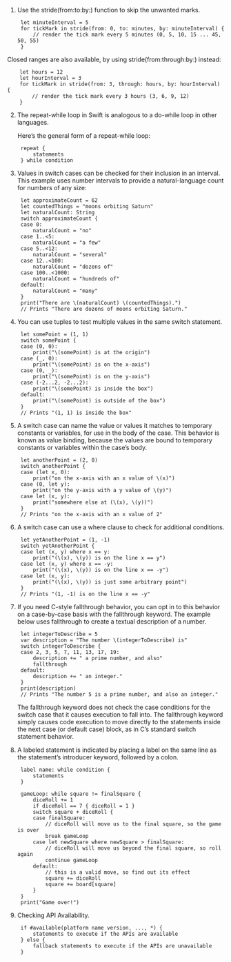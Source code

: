 1. Use the stride(from:to:by:) function to skip the unwanted marks.

        let minuteInterval = 5
        for tickMark in stride(from: 0, to: minutes, by: minuteInterval) {
            // render the tick mark every 5 minutes (0, 5, 10, 15 ... 45, 50, 55)
        }
Closed ranges are also available, by using stride(from:through:by:) instead:

        let hours = 12
        let hourInterval = 3
        for tickMark in stride(from: 3, through: hours, by: hourInterval) {
            // render the tick mark every 3 hours (3, 6, 9, 12)
        }

2. The repeat-while loop in Swift is analogous to a do-while loop in other languages.

    Here’s the general form of a repeat-while loop:

        repeat {
            statements
        } while condition

3. Values in switch cases can be checked for their inclusion in an interval. This example uses number intervals to provide a natural-language count for numbers of any size:

        let approximateCount = 62
        let countedThings = "moons orbiting Saturn"
        let naturalCount: String
        switch approximateCount {
        case 0:
            naturalCount = "no"
        case 1..<5:
            naturalCount = "a few"
        case 5..<12:
            naturalCount = "several"
        case 12..<100:
            naturalCount = "dozens of"
        case 100..<1000:
            naturalCount = "hundreds of"
        default:
            naturalCount = "many"
        }
        print("There are \(naturalCount) \(countedThings).")
        // Prints "There are dozens of moons orbiting Saturn."

4. You can use tuples to test multiple values in the same switch statement.

        let somePoint = (1, 1)
        switch somePoint {
        case (0, 0):
            print("\(somePoint) is at the origin")
        case (_, 0):
            print("\(somePoint) is on the x-axis")
        case (0, _):
            print("\(somePoint) is on the y-axis")
        case (-2...2, -2...2):
            print("\(somePoint) is inside the box")
        default:
            print("\(somePoint) is outside of the box")
        }
        // Prints "(1, 1) is inside the box"

5. A switch case can name the value or values it matches to temporary constants or variables, for use in the body of the case. This behavior is known as value binding, because the values are bound to temporary constants or variables within the case’s body.

        let anotherPoint = (2, 0)
        switch anotherPoint {
        case (let x, 0):
            print("on the x-axis with an x value of \(x)")
        case (0, let y):
            print("on the y-axis with a y value of \(y)")
        case let (x, y):
            print("somewhere else at (\(x), \(y))")
        }
        // Prints "on the x-axis with an x value of 2"

6. A switch case can use a where clause to check for additional conditions.

        let yetAnotherPoint = (1, -1)
        switch yetAnotherPoint {
        case let (x, y) where x == y:
            print("(\(x), \(y)) is on the line x == y")
        case let (x, y) where x == -y:
            print("(\(x), \(y)) is on the line x == -y")
        case let (x, y):
            print("(\(x), \(y)) is just some arbitrary point")
        }
        // Prints "(1, -1) is on the line x == -y"

7. If you need C-style fallthrough behavior, you can opt in to this behavior on a case-by-case basis with the fallthrough keyword. The example below uses fallthrough to create a textual description of a number.

        let integerToDescribe = 5
        var description = "The number \(integerToDescribe) is"
        switch integerToDescribe {
        case 2, 3, 5, 7, 11, 13, 17, 19:
            description += " a prime number, and also"
            fallthrough
        default:
            description += " an integer."
        }
        print(description)
        // Prints "The number 5 is a prime number, and also an integer."

    The fallthrough keyword does not check the case conditions for the switch case that it causes execution to fall into. The fallthrough keyword simply causes code execution to move directly to the statements inside the next case (or default case) block, as in C’s standard switch statement behavior.

8. A labeled statement is indicated by placing a label on the same line as the statement’s introducer keyword, followed by a colon.

        label name: while condition {
            statements
        }

        gameLoop: while square != finalSquare {
            diceRoll += 1
            if diceRoll == 7 { diceRoll = 1 }
            switch square + diceRoll {
            case finalSquare:
                // diceRoll will move us to the final square, so the game is over
                break gameLoop
            case let newSquare where newSquare > finalSquare:
                // diceRoll will move us beyond the final square, so roll again
                continue gameLoop
            default:
                // this is a valid move, so find out its effect
                square += diceRoll
                square += board[square]
            }
        }
        print("Game over!")

9. Checking API Availability.

        if #available(platform name version, ..., *) {
            statements to execute if the APIs are available
        } else {
            fallback statements to execute if the APIs are unavailable
        }

